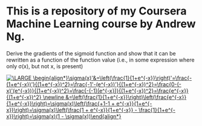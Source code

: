 # This is a repository of my Coursera Machine Learning course by Andrew Ng.

Derive the gradients of the sigmoid function and show that it can be rewritten as a function
of the function value (i.e., in some expression where only σ(x), but not x, is present)

<a href="https://www.codecogs.com/eqnedit.php?latex=\LARGE&space;\begin{align*}\sigma(x)'&=\left(\frac{1}{1&plus;e^{-x}}\right)'=\frac{-(1&plus;e^{-x})'}{(1&plus;e^{-x})^2}=\frac{-1'-(e^{-x})'}{(1&plus;e^{-x})^2}=\frac{0-(-x)'(e^{-x})}{(1&plus;e^{-x})^2}=\frac{-(-1)(e^{-x})}{(1&plus;e^{-x})^2}=\frac{e^{-x}}{(1&plus;e^{-x})^2}&space;\newline&space;&=\left(\frac{1}{1&plus;e^{-x}}\right)\left(\frac{e^{-x}}{1&plus;e^{-x}}\right)=\sigma(x)\left(\frac{&plus;1-1&space;&plus;&space;e^{-x}}{1&plus;e^{-x}}\right)=\sigma(x)\left(\frac{1&space;&plus;&space;e^{-x}}{1&plus;e^{-x}}&space;-&space;\frac{1}{1&plus;e^{-x}}\right)=\sigma(x)(1&space;-&space;\sigma(x))\end{align*}" target="_blank"><img src="https://latex.codecogs.com/gif.latex?\LARGE&space;\begin{align*}\sigma(x)'&=\left(\frac{1}{1&plus;e^{-x}}\right)'=\frac{-(1&plus;e^{-x})'}{(1&plus;e^{-x})^2}=\frac{-1'-(e^{-x})'}{(1&plus;e^{-x})^2}=\frac{0-(-x)'(e^{-x})}{(1&plus;e^{-x})^2}=\frac{-(-1)(e^{-x})}{(1&plus;e^{-x})^2}=\frac{e^{-x}}{(1&plus;e^{-x})^2}&space;\newline&space;&=\left(\frac{1}{1&plus;e^{-x}}\right)\left(\frac{e^{-x}}{1&plus;e^{-x}}\right)=\sigma(x)\left(\frac{&plus;1-1&space;&plus;&space;e^{-x}}{1&plus;e^{-x}}\right)=\sigma(x)\left(\frac{1&space;&plus;&space;e^{-x}}{1&plus;e^{-x}}&space;-&space;\frac{1}{1&plus;e^{-x}}\right)=\sigma(x)(1&space;-&space;\sigma(x))\end{align*}" title="\LARGE \begin{align*}\sigma(x)'&=\left(\frac{1}{1+e^{-x}}\right)'=\frac{-(1+e^{-x})'}{(1+e^{-x})^2}=\frac{-1'-(e^{-x})'}{(1+e^{-x})^2}=\frac{0-(-x)'(e^{-x})}{(1+e^{-x})^2}=\frac{-(-1)(e^{-x})}{(1+e^{-x})^2}=\frac{e^{-x}}{(1+e^{-x})^2} \newline &=\left(\frac{1}{1+e^{-x}}\right)\left(\frac{e^{-x}}{1+e^{-x}}\right)=\sigma(x)\left(\frac{+1-1 + e^{-x}}{1+e^{-x}}\right)=\sigma(x)\left(\frac{1 + e^{-x}}{1+e^{-x}} - \frac{1}{1+e^{-x}}\right)=\sigma(x)(1 - \sigma(x))\end{align*}" /></a>
